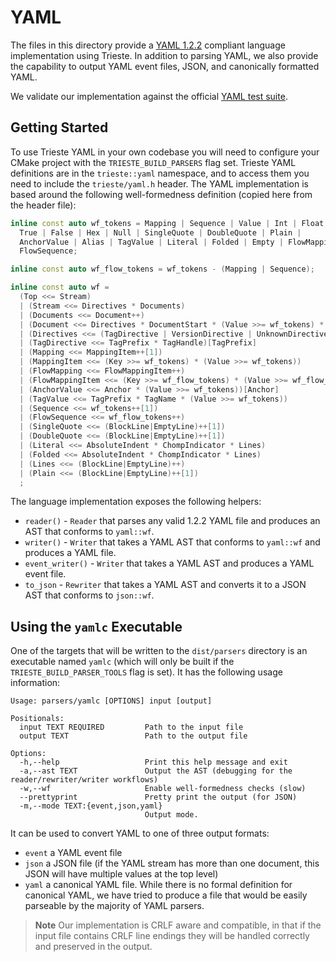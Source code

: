 # YAML

The files in this directory provide a [YAML 1.2.2](https://yaml.org/spec/1.2.2/) compliant language implementation using Trieste. In addition to parsing YAML, we also provide the capability to output YAML event files, JSON, and canonically formatted YAML.

We validate our implementation against the official [YAML test suite](https://github.com/yaml/yaml-test-suite).

## Getting Started

To use Trieste YAML in your own codebase you will need to configure your CMake project with the `TRIESTE_BUILD_PARSERS` flag set. Trieste YAML definitions are in the `trieste::yaml` namespace, and to access them you need to include the `trieste/yaml.h` header. The YAML implementation is based around the following well-formedness definition (copied here from the header file):

```c++
inline const auto wf_tokens = Mapping | Sequence | Value | Int | Float |
  True | False | Hex | Null | SingleQuote | DoubleQuote | Plain |
  AnchorValue | Alias | TagValue | Literal | Folded | Empty | FlowMapping |
  FlowSequence;

inline const auto wf_flow_tokens = wf_tokens - (Mapping | Sequence);

inline const auto wf =
  (Top <<= Stream)
  | (Stream <<= Directives * Documents)
  | (Documents <<= Document++)
  | (Document <<= Directives * DocumentStart * (Value >>= wf_tokens) * DocumentEnd)
  | (Directives <<= (TagDirective | VersionDirective | UnknownDirective)++)
  | (TagDirective <<= TagPrefix * TagHandle)[TagPrefix]
  | (Mapping <<= MappingItem++[1])
  | (MappingItem <<= (Key >>= wf_tokens) * (Value >>= wf_tokens))
  | (FlowMapping <<= FlowMappingItem++)
  | (FlowMappingItem <<= (Key >>= wf_flow_tokens) * (Value >>= wf_flow_tokens))
  | (AnchorValue <<= Anchor * (Value >>= wf_tokens))[Anchor]
  | (TagValue <<= TagPrefix * TagName * (Value >>= wf_tokens))
  | (Sequence <<= wf_tokens++[1])
  | (FlowSequence <<= wf_flow_tokens++)
  | (SingleQuote <<= (BlockLine|EmptyLine)++[1])
  | (DoubleQuote <<= (BlockLine|EmptyLine)++[1])
  | (Literal <<= AbsoluteIndent * ChompIndicator * Lines)
  | (Folded <<= AbsoluteIndent * ChompIndicator * Lines)
  | (Lines <<= (BlockLine|EmptyLine)++)
  | (Plain <<= (BlockLine|EmptyLine)++[1])
  ;
```

The language implementation exposes the following helpers:

- `reader()` - `Reader` that parses any valid 1.2.2 YAML file and produces an AST that conforms to `yaml::wf`.
- `writer()` - `Writer` that takes a YAML AST that conforms to `yaml::wf` and produces a YAML file.
- `event_writer()` - `Writer` that takes a YAML AST and produces a YAML event file.
- `to_json` - `Rewriter` that takes a YAML AST and converts it to a JSON AST that conforms to `json::wf`.

## Using the `yamlc` Executable

One of the targets that will be written to the `dist/parsers` directory is an executable named `yamlc` (which will
only be built if the `TRIESTE_BUILD_PARSER_TOOLS` flag is set). It has the following usage information:

```
Usage: parsers/yamlc [OPTIONS] input [output]

Positionals:
  input TEXT REQUIRED         Path to the input file 
  output TEXT                 Path to the output file

Options:
  -h,--help                   Print this help message and exit
  -a,--ast TEXT               Output the AST (debugging for the reader/rewriter/writer workflows)
  -w,--wf                     Enable well-formedness checks (slow)
  --prettyprint               Pretty print the output (for JSON)
  -m,--mode TEXT:{event,json,yaml}
                              Output mode.
```

It can be used to convert YAML to one of three output formats:

- `event` a YAML event file
- `json` a JSON file (if the YAML stream has more than one document, this JSON will have multiple values at the top level)
- `yaml` a canonical YAML file. While there is no formal definition for canonical YAML, we have tried to produce a file that would be easily parseable by the majority of YAML parsers.

> **Note**
> Our implementation is CRLF aware and compatible, in that if the input file contains CRLF line endings they
> will be handled correctly and preserved in the output.
